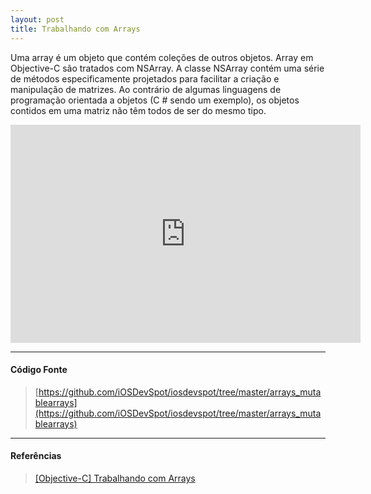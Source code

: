 ```yaml
---
layout: post
title: Trabalhando com Arrays
---
```


Uma array é um objeto que contém coleções de outros objetos. Array em Objective-C são tratados com NSArray. A classe NSArray contém uma série de métodos especificamente projetados para facilitar a criação e manipulação de matrizes. Ao contrário de algumas linguagens de programação orientada a objetos (C # sendo um exemplo), os objetos contidos em uma matriz não têm todos de ser do mesmo tipo.


<div class="videoWrapper">
 <iframe src="http://player.vimeo.com/video/52954362" width="560" height="349" frameborder="0" webkitAllowFullScreen mozallowfullscreen allowFullScreen></iframe>
</div>

---

#### Código Fonte

> [https://github.com/iOSDevSpot/iosdevspot/tree/master/arrays_mutablearrays](https://github.com/iOSDevSpot/iosdevspot/tree/master/arrays_mutablearrays)

---

#### Referências

> [[Objective-C] Trabalhando com Arrays](http://www.ferbass.com/2011/03/25/objective-c-trabalhando-com-arrays/)
